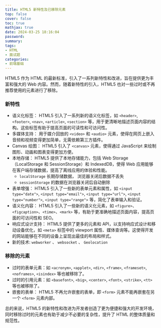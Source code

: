 ```yaml
---
title: HTML5 新特性及已移除元素
top: false
cover: false
toc: true
mathjax: true
date: 2024-03-25 18:16:04
password:
summary:
tags:
- HTML
- 面试题
categories:
- 前端基础
---
```




HTML5 作为 HTML 的最新标准，引入了一系列新特性和改进，旨在提供更为丰富和强大的 Web 内容。然而，随着新特性的引入，HTML5 也对一些过时或不再推荐使用的元素进行了移除。

### 新特性

- 语义化标签： HTML5 引入了一系列新的语义化标签，如 `<header>`, `<footer>`, `<nav>`, `<article>`, `<section>` 等，用于更清晰地描述页面内容的结构。这些标签有助于提高页面的可读性和可访问性。
- 多媒体支持： 用于媒介回放的 `<video>` 和 `<audio>` 元素，使得在网页上嵌入音频和视频变得更加简单，无需依赖第三方插件。
- Canvas 绘图： HTML5 引入了 `<canvas>` 元素，使得通过 JavaScript 来绘制图形、动画和图表变得更加方便。
- 本地存储： HTML5 提供了本地存储能力，包括 Web Storage（LocalStorage 和 SessionStorage）和 IndexedDB，使得 Web 应用能够在客户端存储数据，提高了离线应用的体验和性能。
  - `localStorage` 长期存储数据， 浏览器关闭后数据不丢失
  - `sessionStorage` 的数据在浏览器关闭后自动删除
- 表单增强： HTML5 引入了一些新的表单元素和属性，如 `<input type="date">`, `<input type="email">`, `<input type="url">`, `<input type="number">`, `<input type="range">` 等，简化了表单输入和验证。
- 语义化内容： HTML5 引入了一些新的语义化元素，如 `<figure>`、`<figcaption>`、`<time>`、`<mark>` 等，有助于更准确地描述页面内容，提高页面的可访问性和 SEO。
- 响应式设计支持： HTML5 提供了更多的元素和 API，以支持响应式设计和移动设备优化，如 `<meta>` 标签中的 viewport 属性、媒体查询等。这使得开发的网站能够在不同的设备上呈现出最佳的布局和样式。
- 新的技术: `webworker` 、 `websocket` 、 `Geolocation`

### 移除的元素

- 过时的表单元素：如 `<acronym>`, `<applet>`, `<dir>`, `<frame>`, `<frameset>`, `<noframes>`, `<isindex>` 等也被移除了。
- 过时的引用元素：如 `<basefont>`, `<big>`, `<center>`, `<font>`, `<strike>`, `<tt>` 等也被移除了。
- 嵌套的表单： HTML5 不再允许嵌套的表单，即 `<form>` 元素不能再嵌套在另一个 `<form>` 元素内部。

总的来说，HTML5 的新特性和改进为开发者创造了更为便捷和强大的开发环境，同时移除过时的元素也有助于减少不必要的复杂性，提升了 HTML 的整体质量和规范性。
